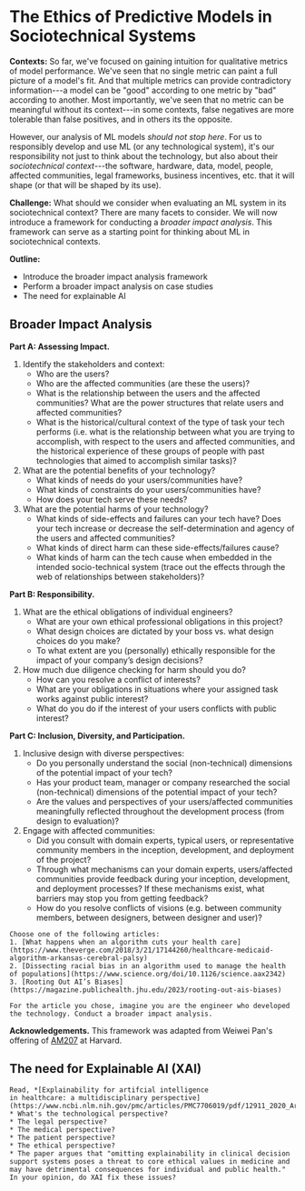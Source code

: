 # The Ethics of Predictive Models in Sociotechnical Systems

**Contexts:** So far, we've focused on gaining intuition for qualitative metrics of model performance. We've seen that no single metric can paint a full picture of a model's fit. And that multiple metrics can provide contradictory information---a model can be "good" according to one metric by "bad" according to another. Most importantly, we've seen that no metric can be meaningful without its context---in some contexts, false negatives are more tolerable than false positives, and in others its the opposite. 

However, our analysis of ML models *should not stop here*. For us to responsibly develop and use ML (or any technological system), it's our responsibility not just to think about the technology, but also about their *sociotechnical context*---the software, hardware, data, model, people, affected communities, legal frameworks, business incentives, etc. that it will shape (or that will be shaped by its use). 

**Challenge:** What should we consider when evaluating an ML system in its sociotechnical context? There are many facets to consider. We will now introduce a framework for conducting a *broader impact analysis*. This framework can serve as a starting point for thinking about ML in sociotechnical contexts. 

**Outline:**
* Introduce the broader impact analysis framework
* Perform a broader impact analysis on case studies
* The need for explainable AI


## Broader Impact Analysis

**Part A: Assessing Impact.** 
1. Identify the stakeholders and context:
    * Who are the users?
    * Who are the affected communities (are these the users)?
    * What is the relationship between the users and the affected communities? What are the power structures that relate users and affected communities?
    * What is the historical/cultural context of the type of task your tech performs (i.e. what is the relationship between what you are trying to accomplish, with respect to the users and affected communities, and the historical experience of these groups of people with past technologies that aimed to accomplish similar tasks)?
2. What are the potential benefits of your technology?
    * What kinds of needs do your users/communities have?
    * What kinds of constraints do your users/communities have?
    * How does your tech serve these needs?
3. What are the potential harms of your technology?
    * What kinds of side-effects and failures can your tech have? Does your tech increase or decrease the self-determination and agency of the users and affected communities?
    * What kinds of direct harm can these side-effects/failures cause?
    * What kinds of harm can the tech cause when embedded in the intended socio-technical system (trace out the effects through the web of relationships between stakeholders)?
  

**Part B: Responsibility.**
1. What are the ethical obligations of individual engineers?
    * What are your own ethical professional obligations in this project?
    * What design choices are dictated by your boss vs. what design choices do you make? 
    * To what extent are you (personally) ethically responsible for the impact of your company’s design decisions?
2. How much due diligence checking for harm should you do? 
    * How can you resolve a conflict of interests?
    * What are your obligations in situations where your assigned task works against public interest?
    * What do you do if the interest of your users conflicts with public interest?


**Part C: Inclusion, Diversity, and Participation.**
1. Inclusive design with diverse perspectives:
    * Do you personally understand the social (non-technical) dimensions of the potential impact of your tech? 
    * Has your product team, manager or company researched the social (non-technical) dimensions of the potential impact of your tech?
    * Are the values and perspectives of your users/affected communities meaningfully reflected throughout the development process (from design to evaluation)? 
2. Engage with affected communities:
    * Did you consult with domain experts, typical users, or representative community members in the inception, development, and deployment of the project?
    * Through what mechanisms can your domain experts, users/affected communities provide feedback during your inception, development, and deployment processes? If these mechanisms exist, what barriers may stop you from getting feedback?
    * How do you resolve conflicts of visions (e.g. between community members, between designers, between designer and user)?


````{admonition} Exercise: Conducting a Broader Impact Analysis
Choose one of the following articles:
1. [What happens when an algorithm cuts your health care](https://www.theverge.com/2018/3/21/17144260/healthcare-medicaid-algorithm-arkansas-cerebral-palsy)
2. [Dissecting racial bias in an algorithm used to manage the health of populations](https://www.science.org/doi/10.1126/science.aax2342)
3. [Rooting Out AI’s Biases](https://magazine.publichealth.jhu.edu/2023/rooting-out-ais-biases)

For the article you chose, imagine you are the engineer who developed the technology. Conduct a broader impact analysis. 
````

**Acknowledgements.** This framework was adapted from Weiwei Pan's offering of [AM207](https://onefishy.github.io/am207/) at Harvard.


## The need for Explainable AI (XAI)

````{admonition} Exercise: Explainable AI
Read, *[Explainability for artifcial intelligence
in healthcare: a multidisciplinary perspective](https://www.ncbi.nlm.nih.gov/pmc/articles/PMC7706019/pdf/12911_2020_Article_1332.pdf)*.
* What's the technological perspective?
* The legal perspective?
* The medical perspective?
* The patient perspective?
* The ethical perspective?
* The paper argues that "omitting explainability in clinical decision support systems poses a threat to core ethical values in medicine and may have detrimental consequences for individual and public health." In your opinion, do XAI fix these issues?
````


